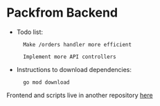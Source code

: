 # Packfrom Backend

-   Todo list:

          Make /orders handler more efficient

          Implement more API controllers

-   Instructions to download dependencies:

          go mod download

Frontend and scripts live in another repository [here](https://github.com/Taz17/packform-front-end-and-scripts)
